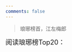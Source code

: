 ```yaml
---
comments: false
---
```

<blockquote class="blockquote-center">琅琊榜首，江左梅郎</blockquote>

<p id="heheda"><font size="4">阅读琅琊榜Top20：<br><br></font></p>

<script src="https://cdn1.lncld.net/static/js/av-core-mini-0.6.1.js"></script>

<script>AV.initialize("z4gJQDYWtJaYDKAY3kuPtn2i-gzGzoHsz", "NPG4o0CWzLFqSTL94JmNAm7X");</script>

<script type="text/javascript">
  var num=20 //最终只返回20条结果
  var time=0
  var title=""
  var url=""
  var query = new AV.Query('Counter');//表名
  query.notEqualTo('id',0); //id不为0的结果
  query.descending('time'); //结果按阅读次数降序排序
  query.limit(num);  
  query.find().then(function (todo) {
    for (var i=0;i<num;i++){ 
      // console.log(todo[i]);
      var result=todo[i].attributes;
      time=result.time;  //阅读次数
      title=result.title; //文章标题
      url=result.url;     //文章url
      // console.log(title);
      // console.log(url);
      // console.log(time);
      var content="<p>"+"<font color='#0477ab'>"+"【阅读次数:"+time+"】"+"<a href='"+"http://thief.one"+url+"'>"+title+"</font>"+"</a>"+"</p>";
      // document.write("<a href='"+"http://thief.one/"+url+"'>"+title+"</a>"+"    Readtimes:"+time+"<br>");
      document.getElementById("heheda").innerHTML+=content
    }
  }, function (error) {
    console.log("error");
  });
</script>